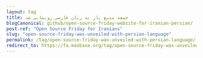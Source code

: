 ```yaml
---
layout: tag
title: جمعه منبع باز به زبان فارسی رونمایی شد
blogCanonical: github/open-source-friday-website-for-iranian-persian/
post-ref: "Open Source Friday for Iranians"
slug: "open-source-friday-was-unveiled-with-persian-language"
permalink: /tag/open-source-friday-was-unveiled-with-persian-language/
redirect_to: https://fa.maxbase.org/tag/open-source-friday-was-unveiled-with-persian-language/
---
```

